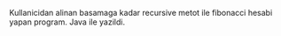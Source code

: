 Kullanicidan alinan basamaga kadar recursive metot ile fibonacci hesabi yapan program. Java ile yazildi.
